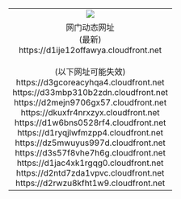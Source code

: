 ﻿<table>
  <tr></tr>
  <tr><td colspan=2 align=center><img src="https://d1ije12offawya.cloudfront.net/Up/oGate.jpg" /></td></tr>
  <tr><td colspan=2 align=center>网门动态网址<br/>(最新)
<br>https://d1ije12offawya.cloudfront.net
<br/><br/>(以下网址可能失效)
<br>https://d3gcoreacyhqa4.cloudfront.net
<br>https://d33mbp310b2zdn.cloudfront.net
<br>https://d2mejn9706gx57.cloudfront.net
<br>https://dkuxfr4nrxzyx.cloudfront.net
<br>https://d1w6bns0528rf4.cloudfront.net
<br>https://d1ryqjlwfmzpp4.cloudfront.net
<br>https://dz5mwuyus997d.cloudfront.net
<br>https://d3s57f8vhe7h6g.cloudfront.net
<br>https://d1jac4xk1rgqg0.cloudfront.net
<br>https://d2ntd7zda1vpvc.cloudfront.net
<br>https://d2rwzu8kfht1w9.cloudfront.net
    </td>
  </tr>
</table>
